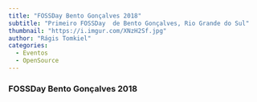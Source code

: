 ```yaml
---
title: "FOSSDay Bento Gonçalves 2018"
subtitle: "Primeiro FOSSDay  de Bento Gonçalves, Rio Grande do Sul"
thumbnail: "https://i.imgur.com/XNzH2Sf.jpg"
author: "Rágis Tomkiel"
categories:
  - Eventos
  - OpenSource
---
```


### FOSSDay Bento Gonçalves 2018